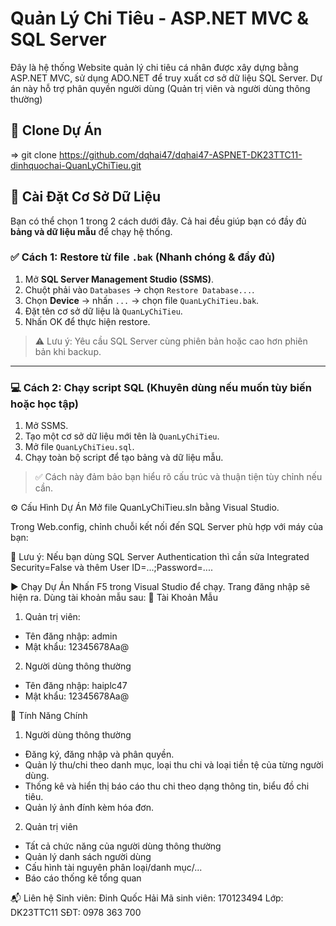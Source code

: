 # Quản Lý Chi Tiêu - ASP.NET MVC & SQL Server

Đây là hệ thống Website quản lý chi tiêu cá nhân được xây dựng bằng ASP.NET MVC, sử dụng ADO.NET để truy xuất cơ sở dữ liệu SQL Server. 
Dự án này hỗ trợ phân quyền người dùng (Quản trị viên và người dùng thông thường)

## 📁 Clone Dự Án
=> git clone https://github.com/dqhai47/dqhai47-ASPNET-DK23TTC11-dinhquochai-QuanLyChiTieu.git
   
## 📁 Cài Đặt Cơ Sở Dữ Liệu

Bạn có thể chọn 1 trong 2 cách dưới đây. Cả hai đều giúp bạn có đầy đủ **bảng và dữ liệu mẫu** để chạy hệ thống.

### ✅ Cách 1: Restore từ file `.bak` (Nhanh chóng & đầy đủ)
1. Mở **SQL Server Management Studio (SSMS)**.
2. Chuột phải vào `Databases` → chọn `Restore Database...`.
3. Chọn **Device** → nhấn `...` → chọn file `QuanLyChiTieu.bak`.
4. Đặt tên cơ sở dữ liệu là `QuanLyChiTieu`.
5. Nhấn OK để thực hiện restore.

> ⚠️ Lưu ý: Yêu cầu SQL Server cùng phiên bản hoặc cao hơn phiên bản khi backup.

---

### 💻 Cách 2: Chạy script SQL (Khuyên dùng nếu muốn tùy biến hoặc học tập)
1. Mở SSMS.
2. Tạo một cơ sở dữ liệu mới tên là `QuanLyChiTieu`.
3. Mở file `QuanLyChiTieu.sql`.
4. Chạy toàn bộ script để tạo bảng và dữ liệu mẫu.

> ✅ Cách này đảm bảo bạn hiểu rõ cấu trúc và thuận tiện tùy chỉnh nếu cần.

⚙️ Cấu Hình Dự Án
Mở file QuanLyChiTieu.sln bằng Visual Studio.

Trong Web.config, chỉnh chuỗi kết nối đến SQL Server phù hợp với máy của bạn:

<connectionStrings>
  <add name="MyConnection" 
       connectionString="Data Source=.\SQLEXPRESS;Initial Catalog=QuanLyChiTieu;Integrated Security=True" 
       providerName="System.Data.SqlClient" />
</connectionStrings>
    
🔁 Lưu ý: Nếu bạn dùng SQL Server Authentication thì cần sửa Integrated Security=False và thêm User ID=...;Password=....

▶️ Chạy Dự Án
Nhấn F5 trong Visual Studio để chạy.
Trang đăng nhập sẽ hiện ra. Dùng tài khoản mẫu sau:
🧑 Tài Khoản Mẫu
1. Quản trị viên:
- Tên đăng nhập: admin
- Mật khẩu: 12345678Aa@

2. Người dùng thông thường
- Tên đăng nhập: haiplc47
- Mật khẩu: 12345678Aa@

📌 Tính Năng Chính
1. Người dùng thông thường
- Đăng ký, đăng nhập và phân quyền.
- Quản lý thu/chi theo danh mục, loại thu chi và loại tiền tệ của từng người dùng.
- Thống kê và hiển thị báo cáo thu chi theo dạng thông tin, biểu đồ chi tiêu.
- Quản lý ảnh đính kèm hóa đơn.

2. Quản trị viên
- Tất cả chức năng của người dùng thông thường
- Quản lý danh sách người dùng
- Cấu hình tài nguyên phân loại/danh mục/...
- Báo cáo thống kê tổng quan
  
📬 Liên hệ
Sinh viên: Đinh Quốc Hải
Mã sinh viên: 170123494
Lớp: DK23TTC11
SĐT: 0978 363 700
